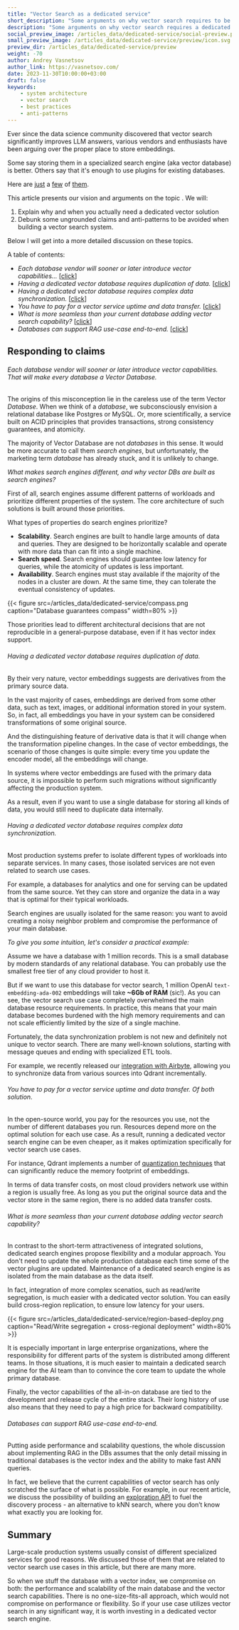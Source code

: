 ```yaml
---
title: "Vector Search as a dedicated service"
short_description: "Some arguments on why vector search requires to be a dedicated service"
description: "Some arguments on why vector search requires a dedicated service"
social_preview_image: /articles_data/dedicated-service/social-preview.png
small_preview_image: /articles_data/dedicated-service/preview/icon.svg
preview_dir: /articles_data/dedicated-service/preview
weight: -70
author: Andrey Vasnetsov
author_link: https://vasnetsov.com/
date: 2023-11-30T10:00:00+03:00
draft: false
keywords:
    - system architecture
    - vector search
    - best practices
    - anti-patterns
---
```



Ever since the data science community discovered that vector search significantly improves LLM answers,
various vendors and enthusiasts have been arguing over the proper place to store embeddings.

Some say storing them in a specialized search engine (aka vector database) is better. Others say that it's enough to use plugins for existing databases.

Here are [just](https://nextword.substack.com/p/vector-database-is-not-a-separate) a [few](https://stackoverflow.blog/2023/09/20/do-you-need-a-specialized-vector-database-to-implement-vector-search-well/) of [them](https://www.singlestore.com/blog/why-your-vector-database-should-not-be-a-vector-database/).


This article presents our vision and arguments on the topic .
We will:

1. Explain why and when you actually need a dedicated vector solution 
2. Debunk some ungrounded claims and anti-patterns to be avoided when building a vector search system.

Below I will get into a more detailed discussion on these topics.

A table of contents:

* *Each database vendor will sooner or later introduce vector capabilities...* [[click](#each-database-vendor-will-sooner-or-later-introduce-vector-capabilities-that-will-make-every-database-a-vector-database)]
* *Having a dedicated vector database requires duplication of data.* [[click](#having-a-dedicated-vector-database-requires-duplication-of-data)]
* *Having a dedicated vector database requires complex data synchronization.* [[click](#having-a-dedicated-vector-database-requires-complex-data-synchronization)]
* *You have to pay for a vector service uptime and data transfer.* [[click](#you-have-to-pay-for-a-vector-service-uptime-and-data-transfer-of-both-solution)]
* *What is more seamless than your current database adding vector search capability?* [[click](#what-is-more-seamless-than-your-current-database-adding-vector-search-capability)]
* *Databases can support RAG use-case end-to-end.* [[click](#databases-can-support-rag-use-case-end-to-end)]


## Responding to claims

###### Each database vendor will sooner or later introduce vector capabilities. That will make every database a Vector Database.


The origins of this misconception lie in the careless use of the term Vector *Database*.
When we think of a *database*, we subconsciously envision a relational database like Postgres or MySQL.
Or, more scientifically, a service built on ACID principles that provides transactions, strong consistency guarantees, and atomicity.

The majority of Vector Database are not *databases* in this sense.
It would be more accurate to call them *search engines*, but unfortunately, the marketing term *database* has already stuck, and it is unlikely to change.


*What makes search engines different, and why vector DBs are built as search engines?*

First of all, search engines assume different patterns of workloads and prioritize different properties of the system. The core architecture of such solutions is built around those priorities.

What types of properties do search engines prioritize?

* **Scalability**. Search engines are built to handle large amounts of data and queries. They are designed to be horizontally scalable and operate with more data than can fit into a single machine.
* **Search speed**. Search engines should guarantee low latency for queries, while the atomicity of updates is less important.
* **Availability**. Search engines must stay available if the majority of the nodes in a cluster are down. At the same time, they can tolerate the eventual consistency of updates.

{{< figure src=/articles_data/dedicated-service/compass.png caption="Database guarantees compass" width=80% >}}


Those priorities lead to different architectural decisions that are not reproducible in a general-purpose database, even if it has vector index support.


###### Having a dedicated vector database requires duplication of data.

By their very nature, vector embeddings suggests are derivatives from the primary source  data.

In the vast majority of cases, embeddings are derived from some other data, such as text, images, or additional information stored in your system. So, in fact, all embeddings you have in your system can be considered transformations of some original source.

And the distinguishing feature of derivative data is that it will change when the transformation pipeline changes. 
In the case of vector embeddings, the scenario of those changes is quite simple: every time you update the encoder model, all the embeddings will change.

In systems where vector embeddings are fused with the primary data source, it is impossible to perform such migrations without significantly affecting the production system.

As a result, even if you want to use a single database for storing all kinds of data, you would still need to duplicate data internally.

###### Having a dedicated vector database requires complex data synchronization.

Most production systems prefer to isolate different types of workloads into separate services.
In many cases, those isolated services are not even related to search use cases.

For example,  a databases for analytics and one for serving can be updated from the same source.
Yet they can store and organize the data in a way that is optimal for their typical workloads.

Search engines are usually isolated for the same reason: you want to avoid creating a noisy neighbor problem and compromise the performance of your main database.

*To give you some intuition, let's consider a practical example:*

Assume we have a database with 1 million records.
This is a small database by modern standards of any relational database.
You can probably use the smallest free tier of any cloud provider to host it.

But if we want to use this database for vector search, 1 million OpenAI `text-embedding-ada-002` embeddings will take **~6Gb of RAM** (sic!).
As you can see, the vector search use case completely overwhelmed the main database resource requirements.
In practice, this means that your main database becomes burdened with the high memory requirements and can not scale efficiently limited by the size of a single machine.

Fortunately, the data synchronization problem is not new and definitely not unique to vector search.
There are many well-known solutions, starting with message queues and ending with specialized ETL tools.

For example, we recently released our [integration with Airbyte](/documentation/integrations/airbyte/), allowing you to synchronize data from various sources into Qdrant incrementally.

###### You have to pay for a vector service uptime and data transfer. Of both solution.

In the open-source world, you pay for the resources you use, not the number of different databases you run.
Resources depend more on the optimal solution for each use case.
As a result, running a dedicated vector search engine can be even cheaper, as it makes optimization specifically for vector search use cases.

For instance, Qdrant implements a number of [quantization techniques](documentation/guides/quantization/) that can significantly reduce the memory footprint of embeddings.

In terms of data transfer costs, on most cloud providers network use within a region is usually free. As long as you put the original source data and the vector store in the same region, there is no added data transfer costs.


###### What is more seamless than your current database adding vector search capability?


In contrast to the short-term attractiveness of integrated solutions, dedicated search engines propose flexibility and a modular approach.
You don't need to update the whole production database each time some of the vector plugins are updated.
Maintenance of a dedicated search engine is as isolated from the main database as the data itself.

In fact, integration of more complex scenatios, such as read/write segregation, is much easier with a dedicated vector solution.
You can easily build cross-region replication, to ensure low latency for your users.

{{< figure src=/articles_data/dedicated-service/region-based-deploy.png caption="Read/Write segregation + cross-regional deployment" width=80% >}}

It is especially important in large enterprise organizations, where the responsibility for different parts of the system is distributed among different teams.
In those situations, it is much easier to maintain a dedicated search engine for the AI team than to convince the core team to update the whole primary database.

Finally, the vector capabilities of the all-in-on database are tied to the development and release cycle of the entire stack.
Their long history of use also means that they need to pay a high price for backward compatibility.


###### Databases can support RAG use-case end-to-end.

Putting aside performance and scalability questions, the whole discussion about implementing RAG in the DBs assumes that the only detail missing in traditional databases is the vector index and the ability to make fast ANN queries.

In fact, we believe that the current capabilities of vector search has only scratched the surface of what is possible.
For example, in our recent article, we discuss the possibility of building an [exploration API](/articles/vector-similarity-beyond-search/) to fuel the discovery process - an alternative to kNN search, where you don’t know what exactly you are looking for.


## Summary

Large-scale production systems usually consist of different specialized services for good reasons.
We discussed those of them that are related to vector search use cases in this article, but there are many more.

So when we stuff the database with a vector index, we compromise on both: the performance and scalability of the main database and the vector search capabilities.
There is no one-size-fits-all approach, which would not compromise on performance or flexibility.
So if your use case utilizes vector search in any significant way, it is worth investing in a dedicated vector search engine.
